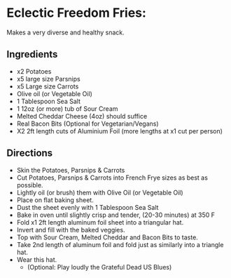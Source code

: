 # Eclectic Freedom Fries:

Makes a very diverse and healthy snack.

## Ingredients

* x2 Potatoes
* x5 large size Parsnips
* x5 Large size Carrots
* Olive oil (or Vegetable Oil)
* 1 Tablespoon Sea Salt
* 1 12oz (or more) tub of Sour Cream
* Melted Cheddar Cheese (4oz) should suffice
* Real Bacon Bits (Optional for Vegetarian/Vegans)
* X2 2ft length cuts of Aluminium Foil (more lengths at x1 cut per person)

## Directions

* Skin the Potatoes, Parsnips & Carrots
* Cut Potatoes, Parsnips & Carrots into French Frye sizes as best as possible. 
* Lightly oil (or brush) them with Olive Oil (or Vegetable Oil)
* Place on flat baking sheet.
* Dust the sheet evenly with 1 Tablespoon Sea Salt
* Bake in oven until slightly crisp and tender, (20-30 minutes) at 350 F
* Fold x1 2ft length aluminum foil sheet into a triangular hat.
* Invert and fill with the baked veggies.
* Top with Sour Cream, Melted Cheddar and Bacon Bits to taste.
* Take 2nd length of aluminum foil and fold just as similarly into a triangle hat.
* Wear this hat.
  * (Optional: Play loudly the Grateful Dead US Blues)
